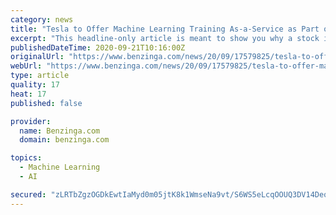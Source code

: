 ```yaml
---
category: news
title: "Tesla to Offer Machine Learning Training As-a-Service as Part of its Dojo Project, According to Electrek"
excerpt: "This headline-only article is meant to show you why a stock is moving, the most difficult aspect of stock trading. Every day we publish hundreds of headlines on any catalyst"
publishedDateTime: 2020-09-21T10:16:00Z
originalUrl: "https://www.benzinga.com/news/20/09/17579825/tesla-to-offer-machine-learning-training-as-a-service-as-part-of-its-dojo-project-according-to-elect"
webUrl: "https://www.benzinga.com/news/20/09/17579825/tesla-to-offer-machine-learning-training-as-a-service-as-part-of-its-dojo-project-according-to-elect"
type: article
quality: 17
heat: 17
published: false

provider:
  name: Benzinga.com
  domain: benzinga.com

topics:
  - Machine Learning
  - AI

secured: "zLRTbZgzOGDkEwtIaMyd0m05jtK8k1WmseNa9vt/S6WS5eLcqOOUQ3DV14DeqXDg0zFRsDJHjlv10hOXN9zLvPsUrw1i6Zwydz0Jf4o7H56SlP5rW/Ese8mvoYqAGmdJ156ZqG7KUuY1KdwyFaEE/QucTC+onvMiYp4LXEb/u4RA3QYimw8Hy4IvbXNob9hEOXfVe9YdhNAQKyUAz86eMSL4TYCLL1mPLEKOJUcxloJKVjmupkM5tVPI1sB5MXMBl4RbFrG2O1OjM5NegFAUVytuHeNFilvF6qaaJ377cl6pmMLMBLEKS/P5cvFMRDZ0FwoG5YIMwEyM7Y6Dzyz/l1w++7z8llnw8TjoBcuRS+c=;H25PUwG9HsMo7HYpgsc2iQ=="
---
```


